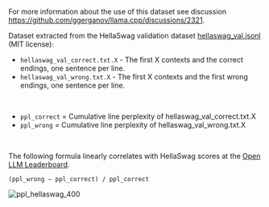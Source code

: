 For more information about the use of this dataset see discussion https://github.com/ggerganov/llama.cpp/discussions/2321.

Dataset extracted from the HellaSwag validation dataset [hellaswag_val.jsonl](https://github.com/rowanz/hellaswag/blob/master/data/hellaswag_val.jsonl) (MIT license):

- `hellaswag_val_correct.txt.X` - The first X contexts and the correct endings, one sentence per line.
- `hellaswag_val_wrong.txt.X` - The first X contexts and the first wrong endings, one sentence per line.
</br>

- `ppl_correct` = Cumulative line perplexity of hellaswag_val_correct.txt.X
- `ppl_wrong` = Cumulative line perplexity of hellaswag_val_wrong.txt.X
</br>

The following formula linearly correlates with HellaSwag scores at the [Open LLM Leaderboard](https://huggingface.co/spaces/HuggingFaceH4/open_llm_leaderboard).

`(ppl_wrong – ppl_correct) / ppl_correct`

![ppl_hellaswag_400](https://github.com/klosax/ppl_hellaswag/assets/131523366/06a6cfdc-f1b9-40c9-ba7c-df4950903525)
